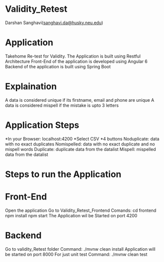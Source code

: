 # Validity_Retest 
Darshan Sanghavi(sanghavi.da@husky.neu.edu)
# Application
Takehome Re-test for Validity.
The Application is built using Restful Architecture
Front-End of the application is developed using Angular 6
Backend of the application is built using Spring Boot
# Explaination
A data is considered unique if its firstname, email and phone are unique
A data is considered mispell if the mistake is upto 3 letters
# Application Steps
*In your Browser: localhost:4200
*Select CSV
*4 buttons
Noduplicate: data with no exact duplicates
Nomispelled: data with no exact duplicate and no mispell words
Duplicate: duplicate data from the datalist
Mispell: mispelled data from the datalist
 

# Steps to run the Application
# Front-End
Open the application 
Go to Validity_Retest_Frontend
Comands: cd frontend
          npm install
          npm start
 The Application wil be Started on port 4200
 # Backend
 Go to validity_Retest folder
 Command: ./mvnw clean install
 Application will be started on port 8000
 For just unit test
 Command: ./mvnw clean test

